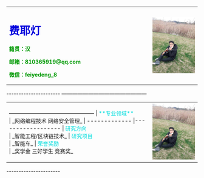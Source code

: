 <table border="0">
  <tr>
    <td width="75%">
      <h1><font color="#0000dd">费耶灯</font><br /></h1>
      <p><b><font color=出生日期：1999.03.30</b></p>
      <p><b>籍贯：汉</b></p>
      <p><b>邮箱：810365919@qq.com</b></p>
      <p><b>微信：feiyedeng_8</b></p>
    </td>
    <td width="25%">
      <img src="/FYD.jpg" width="110%">      
    </td>
  </tr>
</table>
----------------------
————————————————
<table border="0">
  <tr>
    <td width="75%">
————————————————
|  <font color="#00dddd">**专业领域**</font><br />| _网络编程技术 网络安全管理_  
| ------------- |------------------          
| <font color="#00dddd">研究方向</font><br />| _智能工程/区块链技术_
| <font color="#00dddd">研究项目</font><br />   | _智能车_
| <font color="#00dddd">荣誉奖励</font><br />    | _奖学金 三好学生 竞赛奖_
    </td>
    <td width="25%">
      <img src="/FYD.jpg" width="110%">      
    </td>
  </tr>
</table>
----------------------









